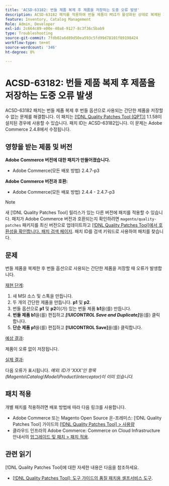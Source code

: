 ```yaml
---
title: 'ACSD-63182: 번들 제품 복제 후 제품을 저장하는 도중 오류 발생'
description: ACSD-63182 패치를 적용하여 번들 제품이 MSI가 활성화된 상태로 복제된 후 제품을 저장하는 동안 오류가 발생하는 Adobe Commerce 문제를 해결합니다.
feature: Inventory, Catalog Management
Role: Admin, Developer
exl-id: 2c664c89-e00e-40a8-9127-8c3f36c5bab9
type: Troubleshooting
source-git-commit: 7fdb02a6d89d50ea593c5fd99d78101f89198424
workflow-type: tm+mt
source-wordcount: '346'
ht-degree: 0%

---
```


# ACSD-63182: 번들 제품 복제 후 제품을 저장하는 도중 오류 발생

ACSD-63182 패치는 번들 제품 복제 후 번들 옵션으로 사용되는 간단한 제품을 저장할 수 없는 문제를 해결합니다. 이 패치는 [[!DNL Quality Patches Tool (QPT)]](/help/tools/quality-patches-tool/quality-patches-tool-to-self-serve-quality-patches.md) 1.1.58이 설치된 경우에 사용할 수 있습니다. 패치 ID는 ACSD-63182입니다. 이 문제는 Adobe Commerce 2.4.8에서 수정됩니다.

## 영향을 받는 제품 및 버전

**Adobe Commerce 버전에 대한 패치가 만들어졌습니다.**

* Adobe Commerce(모든 배포 방법) 2.4.7-p3

**Adobe Commerce 버전과 호환:**

* Adobe Commerce(모든 배포 방법) 2.4.4 - 2.4.7-p3

>[!NOTE]
>
>새 [!DNL Quality Patches Tool] 릴리스가 있는 다른 버전에 패치를 적용할 수 있습니다. 패치가 Adobe Commerce 버전과 호환되는지 확인하려면 `magento/quality-patches` 패키지를 최신 버전으로 업데이트하고 [[!DNL Quality Patches Tool]에서 호환성을 확인합니다. 패치 검색 페이지](https://experienceleague.adobe.com/tools/commerce-quality-patches/index.html). 패치 ID를 검색 키워드로 사용하여 패치를 찾습니다.

## 문제

번들 제품을 복제한 후 번들 옵션으로 사용되는 간단한 제품을 저장할 때 오류가 발생합니다.

<u>재현 단계</u>:

1. 새 MSI 소스 및 스톡을 만듭니다.
1. 두 개의 간단한 제품을 만듭니다. **p1** 및 **p2**.
1. 번들 옵션으로 **p1** 및 **p2**&#x200B;이(가) 있는 번들 제품 **b1**&#x200B;을(를) 만듭니다.
1. **번들 제품 b1**&#x200B;을(를) 편집하고 ***[!UICONTROL Save and Duplicate]***&#x200B;을(를) 클릭합니다.
1. **단순 제품 p1**&#x200B;을(를) 편집하고 **[!UICONTROL Save]**&#x200B;을(를) 클릭합니다.

<u>예상 결과</u>:

제품이 오류 없이 저장됩니다.

<u>실제 결과</u>:

다음 오류가 표시됩니다.
*예외: ID가 &#39;XXX&#39;인 항목(Magento\Catalog\Model\Product\Interceptor)이 이미 있습니다.*

## 패치 적용

개별 패치를 적용하려면 배포 방법에 따라 다음 링크를 사용합니다.

* Adobe Commerce 또는 Magento Open Source 온-프레미스: [!DNL Quality Patches Tool] 가이드의 [[!DNL Quality Patches Tool] > 사용량](/help/tools/quality-patches-tool/usage.md)
* 클라우드 인프라의 Adobe Commerce: Commerce on Cloud Infrastructure 안내서의 [업그레이드 및 패치 > 패치 적용](https://experienceleague.adobe.com/docs/commerce-cloud-service/user-guide/develop/upgrade/apply-patches.html).

## 관련 읽기

[!DNL Quality Patches Tool]에 대한 자세한 내용은 다음을 참조하세요.

* [[!DNL Quality Patches Tool]: 도구 가이드의 품질 패치용 셀프서비스 도구](/help/tools/quality-patches-tool/quality-patches-tool-to-self-serve-quality-patches.md).
